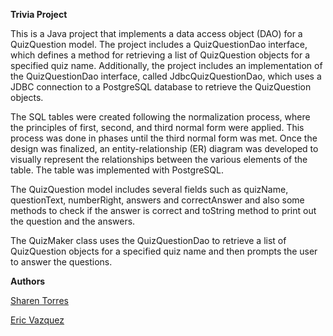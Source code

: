 


**Trivia Project**

This is a Java project that implements a data access object (DAO) for a QuizQuestion model. The project includes a QuizQuestionDao interface, which defines a method for retrieving a list of QuizQuestion objects for a specified quiz name. Additionally, the project includes an implementation of the QuizQuestionDao interface, called JdbcQuizQuestionDao, which uses a JDBC connection to a PostgreSQL database to retrieve the QuizQuestion objects.

The SQL tables were created following the normalization process,  where the principles of first, second, and  third normal form were applied. This process was done in phases until the third normal form was met. Once the design was finalized, an entity-relationship (ER) diagram was developed to visually represent the relationships between the various elements of the table.  The table was implemented with PostgreSQL. 

The QuizQuestion model includes several fields such as quizName, questionText, numberRight, answers and correctAnswer and also some methods to check if the answer is correct and toString method to print out the question and the answers.

The QuizMaker class uses the QuizQuestionDao to retrieve a list of QuizQuestion objects for a specified quiz name and then prompts the user to answer the questions.

**Authors**


[Sharen Torres](https://github.com/sharen-s) 

[Eric Vazquez](https://github.com/v4vazquez) 
 
 
 
